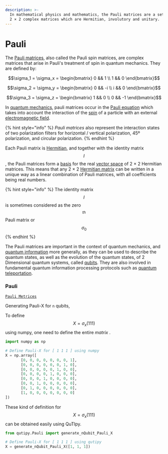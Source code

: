 ```yaml
---
description: >-
  In mathematical physics and mathematics, the Pauli matrices are a set of three
  2 × 2 complex matrices which are Hermitian, involutory and unitary.
---
```


# Pauli



The [Pauli matrices,](https://en.wikipedia.org/wiki/Pauli\_matrices) also called the Pauli spin matrices, are complex matrices that arise in Pauli's treatment of spin in quantum mechanics. They are defined by:

$$\sigma_1 = \sigma_x = \begin{bmatrix} 0 && 1 \\ 1 && 0 \end{bmatrix}$$

$$\sigma_2 = \sigma_y = \begin{bmatrix} 0 && -i \\ i && 0 \end{bmatrix}$$

$$\sigma_3 = \sigma_z = \begin{bmatrix} 1 && 0 \\ 0 && -1 \end{bmatrix}$$

In [quantum mechanics](https://en.wikipedia.org/wiki/Quantum\_mechanics), pauli matrices occur in the [Pauli equation](https://en.wikipedia.org/wiki/Pauli\_equation) which takes into account the interaction of the [spin](https://en.wikipedia.org/wiki/Spin\_\(physics\)) of a particle with an external [electromagnetic field](https://en.wikipedia.org/wiki/Electromagnetic\_field).&#x20;

{% hint style="info" %}
_Pauli matrices_ also represent the interaction states of two polarization filters for horizontal / vertical polarization, 45º polarization, and circular polarization.
{% endhint %}

Each Pauli matrix is [Hermitian](https://en.wikipedia.org/wiki/Hermitian\_matrix), and together with the identity matrix $$I$$, the Pauli matrices form a [basis](https://en.wikipedia.org/wiki/Basis\_\(linear\_algebra\)) for the real [vector space](https://en.wikipedia.org/wiki/Vector\_space) of 2 × 2 Hermitian matrices. This means that any 2 × 2 [Hermitian matrix](https://en.wikipedia.org/wiki/Hermitian\_matrix) can be written in a unique way as a linear combination of Pauli matrices, with all coefficients being real numbers.

{% hint style="info" %}
The identity matrix $$I$$ is sometimes considered as the zero$$^{th}$$ Pauli matrix or $$\sigma_0$$
{% endhint %}



The Pauli matrices are important in the context of quantum mechanics, and [quantum information](https://en.wikipedia.org/wiki/Quantum\_information) more generally, as they can be used to describe the quantum states, as well as the evolution of the quantum states, of 2 Dimensional quantum systems, called [qubits](https://en.wikipedia.org/wiki/Qubit). They are also involved in fundamental quantum information processing protocols such as [quantum teleportation](https://en.wikipedia.org/wiki/Quantum\_teleportation).

### Pauli&#x20;

[`Pauli Metrices`](https://en.wikipedia.org/wiki/Pauli\_matrices)

Generating Pauli-X for `n` qubits,

To define $$X = \sigma_x( 111 )$$ using numpy, one need to define the entire _matrix_ .

```python
import numpy as np

# Define Pauli-X for [ 1 1 1 ] using numpy
X = np.array([
       [0, 0, 0, 0, 0, 0, 0, 1],
       [0, 0, 0, 0, 0, 0, 1, 0],
       [0, 0, 0, 0, 0, 1, 0, 0],
       [0, 0, 0, 0, 1, 0, 0, 0],
       [0, 0, 0, 1, 0, 0, 0, 0],
       [0, 0, 1, 0, 0, 0, 0, 0],
       [0, 1, 0, 0, 0, 0, 0, 0],
       [1, 0, 0, 0, 0, 0, 0, 0]
])
```

These kind of definition for $$X = \sigma_x( 111 )$$ can be obtained easily using QuTIpy.

```python
from qutipy.Pauli import generate_nQubit_Pauli_X

# Define Pauli-X for [ 1 1 1 ] using qutipy
X = generate_nQubit_Pauli_X([1, 1, 1])
```
